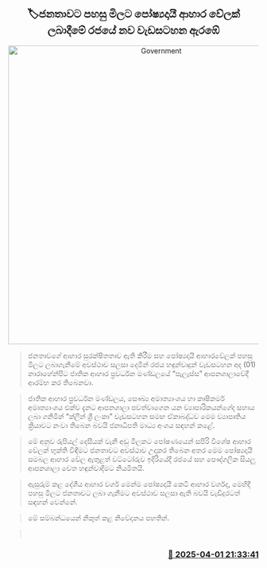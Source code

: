 <p align='center'><b><h2 align='center' title='Government's new program to provide nutritious meals to the public at affordable prices begins'>🏷ජනතාවට පහසු මිලට පෝෂ්‍යදායී ආහාර වේලක් ලබාදීමේ රජයේ නව වැඩසටහන ඇරඹේ</h2></b></p>
<p align='center'><img src='https://helakuru.sgp1.cdn.digitaloceanspaces.com/esana/images/lib/palassa-food.jpg' width='600' alt='Government's new program to provide nutritious meals to the public at affordable prices begins'></p>

> ජනතාවගේ ආහාර සුරක්ෂිතතාව ඇති කිරීම සහ පෝෂ්‍යදායි ආහාරවේලක් පහසු මිලට ලබාගැනීමේ අවස්ථාව සලසා දෙමින් රජය හඳුන්වාදුන් වැඩසටහන අද (01) නාරාහේන්පිට ජාතික ආහාර ප්‍රවර්ධන මණ්ඩලයේ “පැලැස්ස” ආපනශාලාවේදී ආරම්භ කර තිබෙනවා.

> ජාතික ආහාර ප්‍රවර්ධන මණ්ඩලය, සෞඛ්‍ය අමාත්‍යාංශය හා කෘෂිකර්ම අමාත්‍යාංශය එක්ව දැනට ආපනශාලා පවත්වාගෙන යන ව්‍යාපාරිකයන්ගේද සහාය ලබා ගනිමින් “ක්ලීන් ශ්‍රී ලංකා” වැඩසටහන සමඟ ඒකාබද්ධව මෙම ව්‍යාපෘතිය ක්‍රියාවට නංවා තිබෙන බවයි ජනාධිපති මාධ්‍ය අංශය සඳහන් කළේ.

> මේ අනුව රුපියල් දෙසීයක් වැනි අඩු මිලකට පෝෂණයෙන් සපිරි විශේෂ ආහාර වේලක් භුක්ති විඳීමට ජනතාවට අවස්ථාව උදාකර තිබෙන අතර මෙම පෝෂ්‍යදායී සමබල ආහාර වේල ඇතුළත් වට්ටෝරුව ඉදිරියේදී රජයේ සහ පෞද්ගලික සියලු ආපනශාලා වෙත හඳුන්වාදීමට නියමිතයි.

> ඇසුරුම් කළ දේශීය ආහාර වර්ග මෙන්ම පෝෂ්‍යදායී කෙටි ආහාර වර්ගද, මෙහිදී පහසු මිලට ජනතාවට ලබා ගැනීමට අවස්ථාව සලසා ඇති බවයි වැඩිදුරටත් සඳහන් වෙන්නේ.

> මේ සම්බන්ධයෙන් නිකුත් කළ නිවේදනය පහතින්.

>  



<h3 align='right'><a href='https://www.helakuru.lk/esana/p/108865/'>📅 2025-04-01 21:33:41</a></h3>
